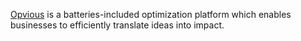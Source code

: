 [Opvious](https://www.opvious.io) is a batteries-included optimization platform which enables businesses to efficiently translate ideas into impact.
